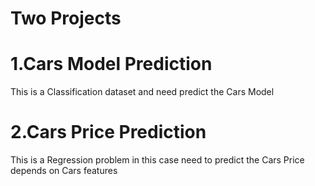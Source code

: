 # Two Projects
# 1.Cars Model Prediction
This is a Classification dataset and need predict the Cars Model
# 2.Cars Price Prediction
This is a Regression problem in this case need to predict the Cars Price depends on Cars features

